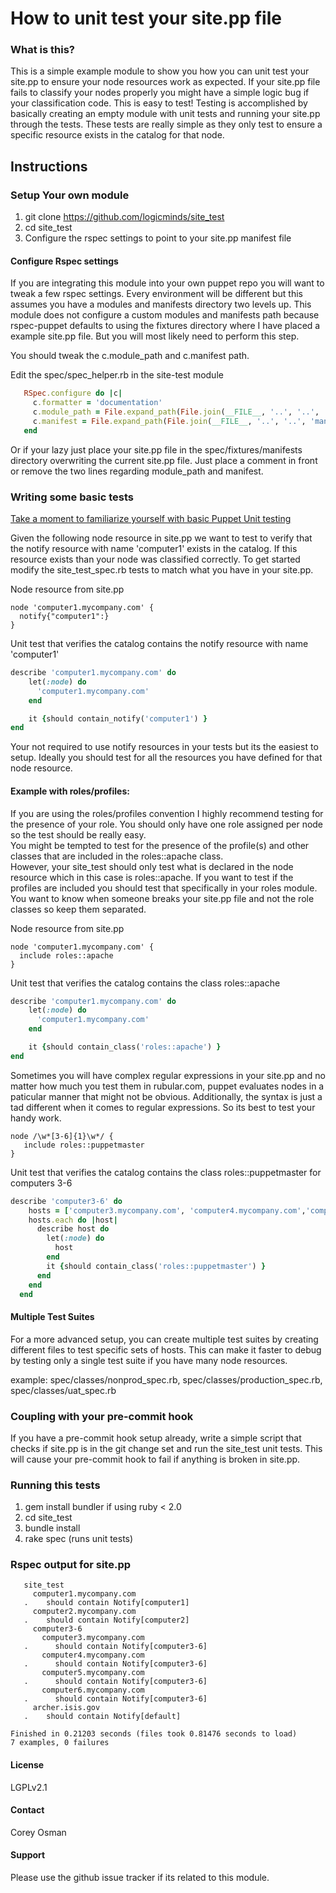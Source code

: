 # How to unit test your site.pp file

### What is this?

This is a simple example module to show you how you can unit test your site.pp to ensure your node 
resources work as expected.  If your site.pp file fails to classify your nodes properly you might have a simple logic bug
if your classification code. This is easy to test!
Testing is accomplished by basically creating an empty module with unit tests and running your site.pp through the tests.
These tests are really simple as they only test to ensure a specific resource exists in the
catalog for that node. 


## Instructions

### Setup Your own module
1. git clone https://github.com/logicminds/site_test
2. cd site_test
3. Configure the rspec settings to point to your site.pp manifest file

#### Configure Rspec settings
If you are integrating this module into your own puppet repo you will want to tweak a few rspec settings.
Every environment will be different but this assumes you have a modules and manifests directory two levels up.
This module does not configure a custom modules and manifests path because rspec-puppet defaults to using the fixtures
directory where I have placed a example site.pp file.  But you will most likely need to perform this step.

You should tweak the c.module_path and c.manifest path.

Edit the spec/spec_helper.rb in the site-test module
```ruby
   RSpec.configure do |c|
     c.formatter = 'documentation'
     c.module_path = File.expand_path(File.join(__FILE__, '..', '..', 'modules'))   # defaults to this module
     c.manifest = File.expand_path(File.join(__FILE__, '..', '..', 'manifests', 'site.pp'))
   end

```

Or if your lazy just place your site.pp file in the spec/fixtures/manifests directory overwriting the current site.pp file.
Just place a comment in front or remove the two lines regarding module_path and manifest. 

### Writing some basic tests
[Take a moment to familiarize yourself with basic Puppet Unit testing](http://rspec-puppet.com)

Given the following node resource in site.pp we want to test to verify that the notify resource with name 'computer1'
exists in the catalog.  If this resource exists than your node was classified correctly.
To get started modify the site_test_spec.rb tests to match what you have in your site.pp.


Node resource from site.pp
```puppet
node 'computer1.mycompany.com' {
  notify{"computer1":}
}
```
 
Unit test that verifies the catalog contains the notify resource with name 'computer1'
```ruby
describe 'computer1.mycompany.com' do
    let(:node) do
      'computer1.mycompany.com'
    end

    it {should contain_notify('computer1') }
end 
```

Your not required to use notify resources in your tests but its the easiest to setup. Ideally you should test for all
the resources you have defined for that node resource. 


#### Example with roles/profiles:
If you are using the roles/profiles convention I highly recommend 
testing for the presence of your role.  You should only have one role assigned per node so the test should be really easy.  
You might be tempted to test for the presence of the profile(s) and other classes that are included
in the roles::apache class.  
However, your site_test should only test what is declared in the node resource which in this case is roles::apache.
If you want to test if the profiles are included you should test that specifically in your roles module.
You want to know when someone breaks your site.pp file and not the role classes so keep them separated.

Node resource from site.pp
```puppet
node 'computer1.mycompany.com' {
  include roles::apache
}
```
 
Unit test that verifies the catalog contains the class roles::apache
```ruby
describe 'computer1.mycompany.com' do
    let(:node) do
      'computer1.mycompany.com'
    end

    it {should contain_class('roles::apache') }
end 
```

Sometimes you will have complex regular expressions in your site.pp and no matter how much you test them in
rubular.com, puppet evaluates nodes in a paticular manner that might not be obvious.  Additionally, the syntax is 
just a tad different when it comes to regular expressions.  So its best to test your handy work.

```puppet
node /\w*[3-6]{1}\w*/ {
   include roles::puppetmaster
}
```
Unit test that verifies the catalog contains the class roles::puppetmaster for computers 3-6

```ruby
describe 'computer3-6' do
    hosts = ['computer3.mycompany.com', 'computer4.mycompany.com','computer5.mycompany.com','computer6.mycompany.com']
    hosts.each do |host|
      describe host do
        let(:node) do
          host
        end
        it {should contain_class('roles::puppetmaster') }
      end
    end
  end

```

#### Multiple Test Suites
For a more advanced setup, you can create multiple test suites by creating different files to test specific sets of hosts.
This can make it faster to debug by testing only a single test suite if you have many node resources.

example:  spec/classes/nonprod_spec.rb, spec/classes/production_spec.rb, spec/classes/uat_spec.rb

### Coupling with your pre-commit hook
If you have a pre-commit hook setup already, write a simple script that checks if site.pp is in the git change set
and run the site_test unit tests.  This will cause your pre-commit hook to fail if anything is broken in site.pp.
  

### Running this tests
1. gem install bundler if using ruby < 2.0
2. cd site_test
2. bundle install
3. rake spec   (runs unit tests)

### Rspec output for site.pp
```shell
   site_test
     computer1.mycompany.com
   .    should contain Notify[computer1]
     computer2.mycompany.com
   .    should contain Notify[computer2]
     computer3-6
       computer3.mycompany.com
   .      should contain Notify[computer3-6]
       computer4.mycompany.com
   .      should contain Notify[computer3-6]
       computer5.mycompany.com
   .      should contain Notify[computer3-6]
       computer6.mycompany.com
   .      should contain Notify[computer3-6]
     archer.isis.gov
   .    should contain Notify[default]

Finished in 0.21203 seconds (files took 0.81476 seconds to load)
7 examples, 0 failures

```


#### License
LGPLv2.1

#### Contact
Corey Osman

#### Support
Please use the github issue tracker if its related to this module.